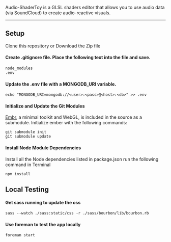 Audio-ShaderToy is a GLSL shaders editor that allows you to use audio data (via SoundCloud) to create audio-reactive visuals.

---------------

## Setup

Clone this repository or Download the Zip file

#### Create **.gitignore** file. Place the following text into the file and save.

    node_modules
    .env

#### Update the .env file with a MONGODB_URI variable.

    echo "MONGODB_URI=mongodb://<user>:<pass>@<host>:<db>" >> .env

#### Initialize and Update the Git Modules
[Embr](https://github.com/notlion/embr), a minimal toolkit and WebGL, is included in the source as a submodule. Initialize ember with the following commands:

    git submodule init
    git submodule update

#### Install Node Module Dependencies
Install all the Node dependencies listed in package.json run the following command in Terminal

    npm install


## Local Testing

#### Get sass running to update the css

    sass --watch ./sass:static/css -r ./sass/bourbon/lib/bourbon.rb

#### Use foreman to test the app locally

    foreman start
